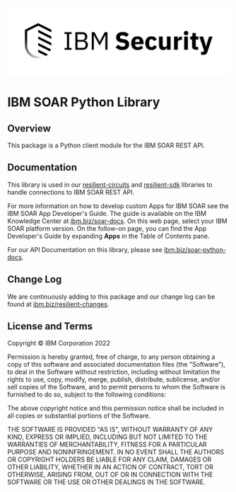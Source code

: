 ![IBM Security](https://raw.githubusercontent.com/ibmresilient/resilient-python-api/master/resilient-sdk/assets/IBM_Security_lockup_pos_RGB.png)

# IBM SOAR Python Library

## Overview
This package is a Python client module for the IBM SOAR REST API.


## Documentation
This library is used in our [resilient-circuits](https://pypi.org/project/resilient-circuits/) and [resilient-sdk](https://pypi.org/project/resilient-sdk/) libraries to handle connections to IBM SOAR REST API.

For more information on how to develop custom Apps for IBM SOAR see the IBM SOAR App Developer's Guide. The guide is available on the IBM Knowledge Center at [ibm.biz/soar-docs](https://ibm.biz/soar-docs). On this web page, select your IBM SOAR platform version. On the follow-on page, you can find the App Developer's Guide by expanding **Apps** in the Table of Contents pane.

For our API Documentation on this library, please see [ibm.biz/soar-python-docs](https://ibm.biz/soar-python-docs).



## Change Log
We are continuously adding to this package and our change log can be found at [ibm.biz/resilient-changes](https://ibm.biz/resilient-changes).


## License and Terms

Copyright © IBM Corporation 2022

Permission is hereby granted, free of charge, to any person obtaining a copy
of this software and associated documentation files (the "Software"), to
deal in the Software without restriction, including without limitation the
rights to use, copy, modify, merge, publish, distribute, sublicense, and/or
sell copies of the Software, and to permit persons to whom the Software is
furnished to do so, subject to the following conditions:

The above copyright notice and this permission notice shall be included in
all copies or substantial portions of the Software.

THE SOFTWARE IS PROVIDED "AS IS", WITHOUT WARRANTY OF ANY KIND, EXPRESS OR
IMPLIED, INCLUDING BUT NOT LIMITED TO THE WARRANTIES OF MERCHANTABILITY,
FITNESS FOR A PARTICULAR PURPOSE AND NONINFRINGEMENT. IN NO EVENT SHALL THE
AUTHORS OR COPYRIGHT HOLDERS BE LIABLE FOR ANY CLAIM, DAMAGES OR OTHER
LIABILITY, WHETHER IN AN ACTION OF CONTRACT, TORT OR OTHERWISE, ARISING
FROM, OUT OF OR IN CONNECTION WITH THE SOFTWARE OR THE USE OR OTHER DEALINGS
IN THE SOFTWARE.
